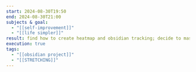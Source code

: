 ```yaml
---
start: 2024-08-30T19:50
end: 2024-08-30T21:00
subjects & goal:
  - "[[self-improvement]]"
  - "[[life simpler]]"
result: find how to create heatmap and obsidian tracking; decide to master obsidian project first. A little bit scrolling to check self-hosting platform such as mastodon, peertube, and pixelfed
execution: true
tags:
  - "[[obsidian project]]"
  - "[[STRETCHING]]"
---
```


